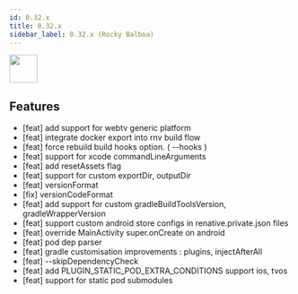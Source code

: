 ```yaml
---
id: 0.32.x
title: 0.32.x
sidebar_label: 0.32.x (Rocky Balboa)
---
```


<img src="https://renative.org/img/ic_notes.png" width=50 height=50 />

## Features

- [feat] add support for webtv generic platform
- [feat] integrate docker export into rnv build flow
- [feat] force rebuild build hooks option. ( --hooks )
- [feat] support for xcode commandLineArguments
- [feat] add resetAssets flag
- [feat] support for custom exportDir, outputDir
- [feat] versionFormat
- [fix] versionCodeFormat
- [feat] add support for custom gradleBuildToolsVersion, gradleWrapperVersion
- [feat] support custom android store configs in renative.private.json files
- [feat] override MainActivity super.onCreate on android
- [feat] pod dep parser
- [feat] gradle customisation improvements :  plugins, injectAfterAll
- [feat] --skipDependencyCheck
- [feat] add PLUGIN_STATIC_POD_EXTRA_CONDITIONS support ios, tvos
- [feat] support for static pod submodules
